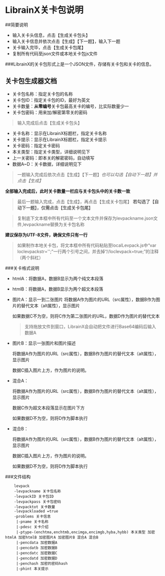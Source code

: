 ﻿LibrainX关卡包说明
==================
##简要说明
* 输入关卡头信息，点击【生成关卡包头】
* 输入关卡信息并依次点击【生成】【下一题】，输入下一题
* 关卡输入完毕，点击【生成关卡包尾】
* 复制所有代码至json文件或本地关卡包js文件

###LibrainX的关卡包形式上是一个JSON文件，存储有关卡包和关卡的信息。

关卡包生成器文档
----------------

* 关卡包名称：指定关卡包的名称
* 关卡包ID：指定关卡包的ID，最好为英文
* 关卡数量：**从零编号**关卡包最高关卡的编号，比实际数量少一
* 关卡包密码：用来加/解密第零关的密码

>输入完成后点击【生成关卡包头】

* 关卡名称：显示在LibrainX标题栏，指定关卡名称
* 关卡提示：显示在LibrainX标题栏，指定关卡提示
* 关卡密码：指定关卡密码
* 本关类型：指定关卡类型，详细说明见下
* 上一关密码：即本关的解密密码，自动填写
* 数据A~D：关卡数据，详细说明见下

>一题输入完成后依次点击【生成】【下一题】*也可以勾选【自动下一题】并点击【生成】*

**全部输入完成后，此时关卡数量一栏应与关卡包头中的关卡数一致**

>最后一题输入完成，点击【生成】，再点击【生成关卡包尾】
> **若勾选了【自动下一题】，仅需点击【生成关卡包尾】**

>复制底下文本框中所有代码至一个文本文件并保存为levpackname.json文件,levpackname替换为关卡包名称

**建议保存为UTF-8文件，确保文件只有一行**

>如果制作本地关卡包，将文本框中所有代码粘贴至localLevpack.js中“var loclevpackstr='';”一行两个引号之间，并去掉“//loclevpack=true;”的注释（两个斜杠）


###关卡格式说明


* htmlA：将数据A，数据B显示为两个纯文本段落

* htmlB：将数据A，数据B显示为两个超文本段落

* 图片A：显示一到二张图片
	将数据A作为图片的URL（src属性），数据B作为图片的替代文本（alt属性），显示图片
	
	如果数据C不为空，则将C作为第二张图片的URL，数据D作为图片的替代文本
	
	>支持拖放文件到窗口，LibrainX会自动把文件进行Base64编码后输入数据A

* 图片B：显示一张图片和图片描述

	将数据A作为图片的URL（src属性），数据B作为图片的替代文本（alt属性），显示图片
	
	数据C插入图片上方，作为图片的说明。

* 混合A：

	将数据A作为图片的URL（src属性），数据B作为图片的替代文本（alt属性），显示图片
	
	数据C作为超文本段落显示在图片下方
	
	如果数据D不为空，则将D作为脚本执行


* 混合B：

	将数据A作为图片的URL（src属性），数据B作为图片的替代文本（alt属性），显示图片
	
	数据C插入图片上方，作为图片的说明。
	
	如果数据D不为空，则将D作为脚本执行
	


###文件结构

		levpack
		-levpackname 关卡包名称
		-levpackID 关卡包ID
		-levpackpass 关卡包密码
		-levpacktot 关卡数量
		-levpackloaded =true
		-problems 关卡信息
		 |-pname 关卡名称
		 |-pdesc 关卡介绍
		 |-ptype-(enchtma,enchtmb,encimga,encimgb,hyba,hybb) 本关类型 加密htmlA 加密htmlB 加密图片A 加密图片B 混合A 混合B
		 |-pencdata 加密数据A
		 |-pencdatb 加密数据B
		 |-pencdatc 加密数据C
		 |-pencdatd 加密数据D
		 |-penchash 加密的密码hash
		 |-phint 本关提示
 
